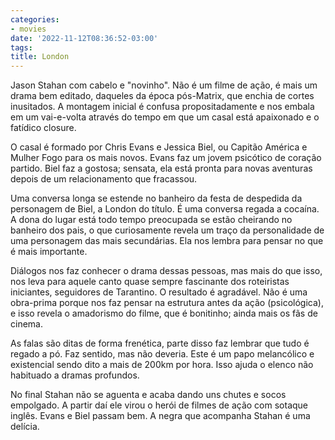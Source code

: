 ```yaml
---
categories:
- movies
date: '2022-11-12T08:36:52-03:00'
tags:
title: London
---
```


Jason Stahan com cabelo e "novinho". Não é um filme de ação, é mais um drama bem editado, daqueles da época pós-Matrix, que enchia de cortes inusitados. A montagem inicial é confusa propositadamente e nos embala em um vai-e-volta através do tempo em que um casal está apaixonado e o fatídico closure.

O casal é formado por Chris Evans e Jessica Biel, ou Capitão América e Mulher Fogo para os mais novos. Evans faz um jovem psicótico de coração partido. Biel faz a gostosa; sensata, ela está pronta para novas aventuras depois de um relacionamento que fracassou.

Uma conversa longa se estende no banheiro da festa de despedida da personagem de Biel, a London do título. É uma conversa regada a cocaína. A dona do lugar está todo tempo preocupada se estão cheirando no banheiro dos pais, o que curiosamente revela um traço da personalidade de uma personagem das mais secundárias. Ela nos lembra para pensar no que é mais importante.

Diálogos nos faz conhecer o drama dessas pessoas, mas mais do que isso, nos leva para aquele canto quase sempre fascinante dos roteiristas iniciantes, seguidores de Tarantino. O resultado é agradável. Não é uma obra-prima porque nos faz pensar na estrutura antes da ação (psicológica), e isso revela o amadorismo do filme, que é bonitinho; ainda mais os fãs de cinema.

As falas são ditas de forma frenética, parte disso faz lembrar que tudo é regado a pó. Faz sentido, mas não deveria. Este é um papo melancólico e existencial sendo dito a mais de 200km por hora. Isso ajuda o elenco não habituado a dramas profundos.

No final Stahan não se aguenta e acaba dando uns chutes e socos empolgado. A partir daí ele virou o herói de filmes de ação com sotaque inglês. Evans e Biel passam bem. A negra que acompanha Stahan é uma delícia.
